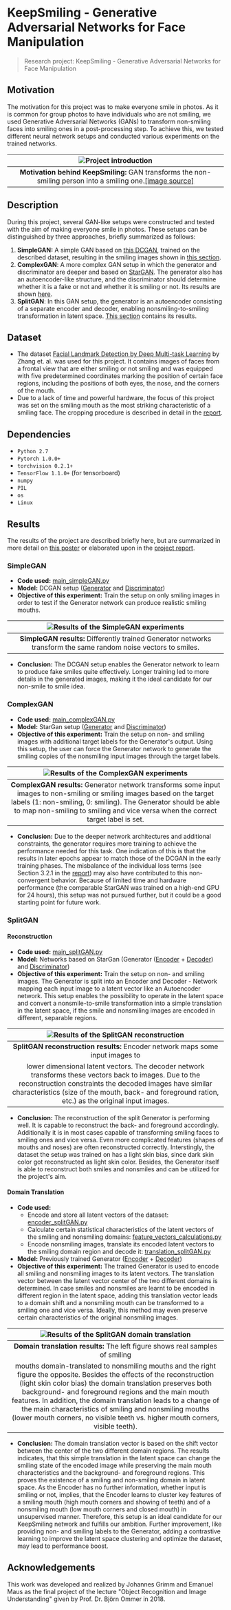 # KeepSmiling - Generative Adversarial Networks for Face Manipulation
>Research project: KeepSmiling - Generative Adversarial Networks for Face Manipulation

## Motivation

The motivation for this project was to make everyone smile in photos. As it is common for group photos to have individuals who are not smiling, we used Generative Adversarial Networks (GANs) to transform non-smiling faces into smiling ones in a post-processing step. To achieve this, we tested different neural network setups and conducted various experiments on the trained networks.

|  ![Project introduction](docs/images/motivation.png) |
|:------------------------------------------------------------------------------------------:|
|**Motivation behind KeepSmiling:** GAN transforms the non-smiling person into a smiling one.[[image source]](https://www.mirror.co.uk)|

## Description

During this project, several GAN-like setups were constructed and tested with the aim of making everyone smile in photos. These setups can be distinguished by three approaches, briefly summarized as follows:

1. **SimpleGAN:** A simple GAN based on [this DCGAN](https://github.com/pytorch/tutorials/blob/main/beginner_source/dcgan_faces_tutorial.py), trained on the described dataset, resulting in the smiling images shown in [this section](#SimpleGAN).
2. **ComplexGAN**: A more complex GAN setup in which the generator and discriminator
   are deeper and based on [StarGAN](https://github.com/yunjey/stargan). The generator also has an autoencoder-like structure, and the discriminator should determine whether it is a fake or not and whether it is smiling or not. Its results are
   shown [here](ComplexGAN).
3. **SplitGAN**: In this GAN setup, the generator is an autoencoder consisting of a
   separate encoder and decoder, enabling nonsmiling-to-smiling transformation in latent space. [This section](#SplitGAN) contains its results.

## Dataset

- The dataset [Facial Landmark Detection by Deep Multi-task Learning](https://link.springer.com/chapter/10.1007/978-3-319-10599-4_7) by Zhang et. al. was used for this project. It contains images of faces from a frontal view that are either smiling or not smiling and was equipped with five predetermined coordinates marking the position of certain face regions, including the positions of both eyes, the nose, and the corners of the mouth.
- Due to a lack of time and powerful hardware, the focus of this project was set on the smiling mouth as the most striking characteristic of a smiling face. The cropping procedure is described in detail in the [report](docs\report\smiling_project_report_grimm_maus.pdf).

## Dependencies

- `Python 2.7`
- `Pytorch 1.0.0+`
- `torchvision 0.2.1+`
- `TensorFlow 1.1.0+` (for tensorboard)
- `numpy`
- `PIL`
- `os`
- `Linux`

## Results

The results of the project are described briefly here, but are summarized in more detail on [this poster](docs\poster\smiling_poster_maus_grimm.pdf) or elaborated upon in the [project report](docs\report\smiling_project_report_grimm_maus.pdf).

### SimpleGAN
- **Code used:**  [main_simpleGAN.py](main_simpleGAN.py)
- **Model:** DCGAN setup ([Generator](model.py#99) and [Discriminator](model.py#288))
- **Objective of this experiment:** Train the setup on only smiling images in order to test if the Generator network can produce realistic smiling mouths.

|  ![Results of the SimpleGAN experiments](docs/images/simpleGAN_results.png) |
|:-----------------------------------------------------------------------------------------------------:|
|**SimpleGAN results:** Differently trained Generator networks transform the same random noise vectors to smiles.|


- **Conclusion:** The DCGAN setup enables the Generator network to learn to produce fake smiles quite effectively. Longer training led to more details in the generated images, making it the ideal candidate for our non-smile to smile idea.

### ComplexGAN

- **Code used:**  [main_complexGAN.py](main_complexGAN.py)
- **Model:** StarGan setup ([Generator](model.py#25) and [Discriminator](model.py#229))
- **Objective of this experiment:** Train the setup on non- and smiling images with additional target labels for the Generator's output. Using this setup, the user can force the Generator network to generate the smiling copies of the nonsmiling input images through the target labels.


|  ![Results of the ComplexGAN experiments](docs/images/complexGAN_results.png) |
|:------------------------------------------------------------------------------------------------------------------------------------------------------------:|
|**ComplexGAN results:** Generator network transforms some input images to non-smiling or smiling images based on the target labels (1: non-smiling, 0: smiling). The Generator should be able to map non-smiling to smiling and vice versa when the correct target label is set.|

- **Conclusion:** Due to the deeper network architectures and additional constraints, the generator requires more training to achieve the performance needed for this task. One indication of this is that the results in later epochs appear to match those of the DCGAN in the early training phases. The misbalance of the individual loss terms (see Section 3.2.1 in the [report](docs\report\smiling_project_report_grimm_maus.pdf)) may also have contributed to this non-convergent behavior. Because of limited time and hardware performance (the comparable StarGAN was trained on a high-end GPU for 24 hours), this setup was not pursued further, but it could be a good starting point for future work.


### SplitGAN

#### Reconstruction

- **Code used:**  [main_splitGAN.py](main_splitGAN.py)
- **Model:** Networks based on StarGan (Generator ([Encoder](model.py#25) + [Decoder](model.py#25)) and [Discriminator](model.py#229))
- **Objective of this experiment:** Train the setup on non- and smiling images. The Generator is split into an Encoder and Decoder - Network mapping each input image to a latent vector like an Autoencoder network. This setup enables the possibility to operate in the latent space and convert a nonsmile-to-smile transformation into a simple translation in the latent space, if the smile and nonsmiling images are encoded in different, separable regions.


|  ![Results of the SplitGAN reconstruction](docs/images/splitGAN_results_reconstruction.png) |
|:------------------------------------------------------------------------------------------------------------------------------------------------------------:|
|**SplitGAN reconstruction results:** Encoder network maps some input images to
lower dimensional latent vectors. The decoder network transforms these vectors back to images. Due to the reconstruction constraints the decoded images have similar characteristics (size of the mouth, back- and foreground ration, etc.) as the original input images.|

- **Conclusion:** The reconstruction of the split Generator is performing well.
    It is capable to reconstruct the back- and foreground accordingly.
    Additionally it is in most cases capable of transforming smiling faces to smiling ones and
    vice versa. Even more complicated features (shapes of mouths and noses) are
    often reconstructed correctly. Interstingly, the dataset the setup was
    trained on has a light skin bias, since dark skin color got reconstructed as
    light skin color. Besides, the Generator itself is able to reconstruct both
    smiles and nonsmiles and can be utilized for the project's aim.

#### Domain Translation

- **Code used:**
	- Encode and store all latent vectors of the dataset: [encoder_splitGAN.py](encoder_splitGAN.py)
	- Calculate certain statistical characteristics of the latent vectors of the smiling and nonsmiling domains: [feature_vectors_calculations.py](feature_vectors_calculations.py)
	-  Encode nonsmiling images, translate its encoded latent vectors to the smiling domain region and decode it: [translation_splitGAN.py](translation_splitGAN.py)
- **Model:** Previously trained Generator ([Encoder](model.py#140) + [Decoder](model.py#183))
- **Objective of this experiment:** The trained Generator is used to encode all
    smiling and nonsmiling images to its latent vectors. The translation vector
    between the latent vector center of the two different domains is determined. In case smiles and nonsmiles are learnt to be encoded in different region in the latent space, adding this translation vector leads to a domain shift and a nonsmiling mouth can be transformed to a smiling one and vice versa. Ideally, this method may even preserve certain characteristics of the original nonsmiling images.


|  ![Results of the SplitGAN domain translation](docs/images/splitGAN_results_translation.png) |
|:------------------------------------------------------------------------------------------------------------------------------------------------------------:|
|**Domain translation results:** The left figure shows real samples of smiling
mouths domain-translated to nonsmiling mouths and the right figure the opposite. Besides the effects of the reconstruction (light skin color bias) the domain translation preserves both background- and foreground regions and the main mouth features. In addition, the domain translation leads to a change of the main characteristics of smiling and nonsmiling mouths (lower mouth corners, no visible teeth vs. higher mouth corners, visible teeth).|

- **Conclusion:** The domain translation vector is based on the shift vector between the center of the two different domain regions. The results indicates, that this simple translation in the latent space can change the smiling state of the encoded image while preserving the main mouth characteristics and the background- and foreground regions. This proves the existence of a smiling and non-smiling domain in latent space. As the Encoder has no further information, whether input is smiling or not, implies, that the Encoder learns to cluster key features of a smiling mouth (high mouth corners and showing of teeth) and of a nonsmiling mouth (low mouth corners and closed mouth) in unsupervised manner.  Therefore, this setup is an ideal candidate for our KeepSmiling network and fulfills our ambition. Further improvement, like providing non- and smiling labels to the Generator, adding a contrastive learning to improve the latent space clustering and optimize the dataset, may lead to performance boost.

## Acknowledgements

This work was developed and realized by Johannes Grimm and Emanuel Maus as the final project of the lecture "Object Recognition and Image Understanding" given by Prof. Dr. Björn Ommer in 2018.
